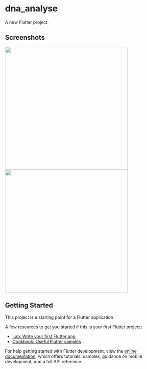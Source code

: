 # dna_analyse

A new Flutter project.

## Screenshots

<p>
<img src="https://github.com/user-attachments/assets/287a809a-ec62-496c-8185-ccda6e2f81cb" width="400"/> <img src="https://github.com/user-attachments/assets/287a809a-ec62-496c-8185-ccda6e2f81cb" width="400"/>


</p>

## Getting Started

This project is a starting point for a Flutter application.

A few resources to get you started if this is your first Flutter project:

- [Lab: Write your first Flutter app](https://docs.flutter.dev/get-started/codelab)
- [Cookbook: Useful Flutter samples](https://docs.flutter.dev/cookbook)

For help getting started with Flutter development, view the
[online documentation](https://docs.flutter.dev/), which offers tutorials,
samples, guidance on mobile development, and a full API reference.

